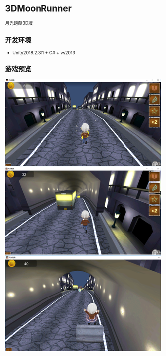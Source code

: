 # 3DMoonRunner
月光跑酷3D版  

## 开发环境  
* Unity2018.2.3f1 + C# + vs2013 

## 游戏预览  
![](./Previews/previews1.png)  
![](./Previews/previews2.png)  
![](./Previews/previews3.png)  

